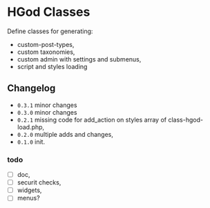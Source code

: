 # HGod Classes

Define classes for generating:

- custom-post-types,
- custom taxonomies,
- custom admin with settings and submenus,
- script and styles loading

## Changelog

- `0.3.1` minor changes
- `0.3.0` minor changes
- `0.2.1` missing code for add_action on styles array of class-hgod-load.php,
- `0.2.0` multiple adds and changes,
- `0.1.0` init.

### todo

- [ ] doc,
- [ ] securit checks,
- [ ] widgets,
- [ ] menus?
